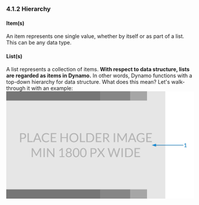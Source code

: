 ### 4.1.2 Hierarchy

#### Item(s)
An item represents one single value, whether by itself or as part of a list.  This can be any data type. 
#### List(s)
A list represents a collection of items.  **With respect to data structure, lists are regarded as items in Dynamo.**  In other words, Dynamo functions with a top-down hierarchy for data structure. What does this mean?  Let's walk-through it with an example:
![Series of Diagrams](images/Placeholder.png)